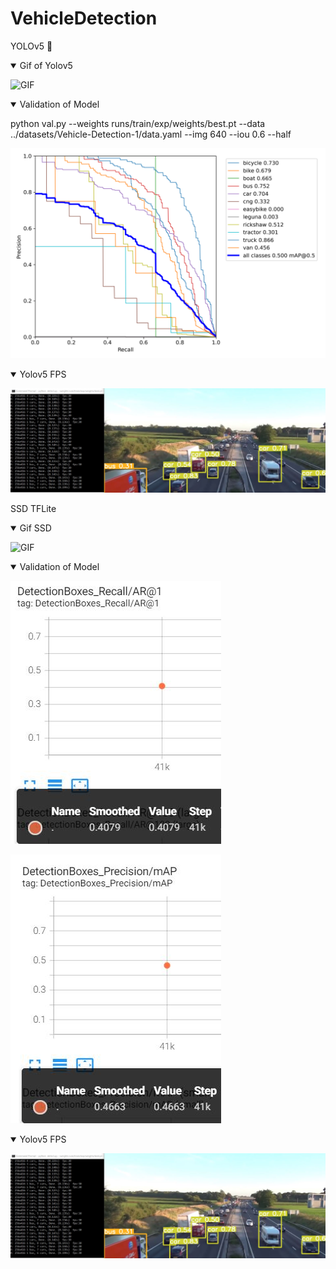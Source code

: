 # VehicleDetection


<p>
YOLOv5 🚀 
</p>

<details open>
   <summary> Gif of Yolov5 </summary>
   
   ![GIF](https://github.com/Gary-Ng/VehicleDetection/blob/main/yolov5/yolov5/images/yolov5.gif)
   
</details>

<details open>
   <summary> Validation of Model </summary>
   
   python val.py --weights runs/train/exp/weights/best.pt --data ../datasets/Vehicle-Detection-1/data.yaml --img 640 --iou 0.6 --half
   
   ![PR_curve](https://github.com/Gary-Ng/VehicleDetection/blob/main/yolov5/yolov5/runs/val/exp/PR_curve.png)
 </details>

<details open>
   <summary> Yolov5 FPS </summary>
   
   ![](https://github.com/Gary-Ng/VehicleDetection/blob/main/yolov5/yolov5/images/yolov5-fps.jpg)
   
</details>

<p>
  SSD TFLite
  </p>
<details open>
   <summary> Gif SSD </summary>
   
   ![GIF](https://github.com/Gary-Ng/VehicleDetection/blob/main/ssd_tflite/ssd_tflite_result.gif)
   
</details>


<details open>
   <summary> Validation of Model </summary>
   
   ![Recall](https://github.com/Gary-Ng/VehicleDetection/blob/main/ssd_tflite/ssd_recall.jpg)
   
   ![mAP](https://github.com/Gary-Ng/VehicleDetection/blob/main/ssd_tflite/ssd_mAP.jpg)
 </details>

<details open>
   <summary> Yolov5 FPS </summary>
   
   ![](https://github.com/Gary-Ng/VehicleDetection/blob/main/yolov5/yolov5/images/yolov5-fps.jpg)
   
</details>
